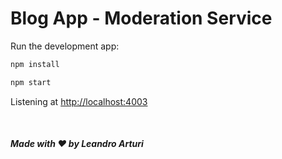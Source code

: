 # Blog App - Moderation Service

Run the development app:

```bash
npm install

npm start
```

Listening at <http://localhost:4003>

<br />

##### Made with ❤️ by Leandro Arturi
